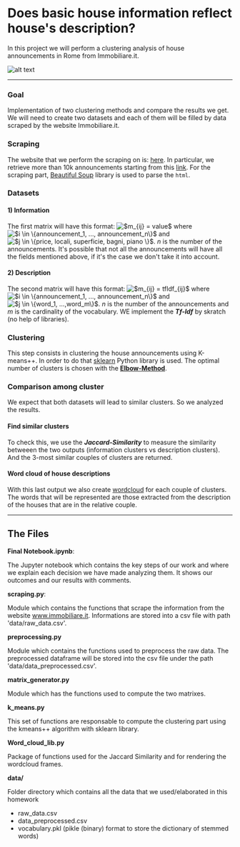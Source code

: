 # Does basic house information reflect house's description?

In this project we will perform a clustering analysis of house announcements in Rome from Immobiliare.it.

![alt text](https://1sd06y38jhbh1xhqve6fqmc1-wpengine.netdna-ssl.com/wp-content/uploads/2017/02/fallingwater-1440x640.jpg "Logo Title Text 1")

____ 

### Goal
Implementation of two clustering methods and compare the results we get. We will need to create two datasets and each of them will be filled by data scraped by the website Immobiliare.it.

### Scraping
The website that we perform the scraping on is: [here](https://www.immobiliare.it). In particular, we retrieve more than 10k announcements starting from this [link](https://www.immobiliare.it/vendita-case/roma/?criterio=rilevanza&pag=1).
For the scraping part, [Beautiful Soup](https://www.crummy.com/software/BeautifulSoup/bs4/doc/) library is used to parse the `html`.

### Datasets 
#### 1) Information
The first matrix will have this format: <img src="https://latex.codecogs.com/gif.latex?$m_{ij}&space;=&space;value$" title="$m_{ij} = value$" /> where <img src="https://latex.codecogs.com/gif.latex?$i&space;\in&space;\{announcement_1,&space;...,&space;announcement_n\}$" title="$i \in \{announcement_1, ..., announcement_n\}$" /> and <img src="https://latex.codecogs.com/gif.latex?$j&space;\in&space;\{price,&space;locali,&space;superficie,&space;bagni,&space;piano&space;\}$" title="$j \in \{price, locali, superficie, bagni, piano \}$" />. *n* is the number of the announcements. It's possible that not all the announcements will have all the fields mentioned above, if it's the case we don't take it into account. 

#### 2) Description
The second matrix will have this format: <img src="https://latex.codecogs.com/gif.latex?$m_{ij}&space;=&space;tfIdf_{ij}$" title="$m_{ij} = tfIdf_{ij}$" /> where <img src="https://latex.codecogs.com/gif.latex?$i&space;\in&space;\{announcement_1,&space;...,&space;announcement_n\}$" title="$i \in \{announcement_1, ..., announcement_n\}$" /> and <img src="https://latex.codecogs.com/gif.latex?$j&space;\in&space;\{word_1,&space;...,word_m\}$" title="$j \in \{word_1, ...,word_m\}$" />. *n* is the number of the announcements and *m* is the cardinality of the vocabulary. WE implement the ***Tf-Idf*** by skratch (no help of libraries).

### Clustering
This step consists in clustering the house announcements using K-means++. In order to do that [sklearn](https://scikit-learn.org/stable/modules/generated/sklearn.cluster.KMeans.html) Python library is used. The optimal number of clusters is chosen with the [**Elbow-Method**](https://en.wikipedia.org/wiki/Elbow_method_(clustering)).

### Comparison among cluster
We expect that both datasets will lead to similar clusters. So we analyzed the results.
#### Find similar clusters
To check this, we use the ***Jaccard-Similarity*** to measure the similarity betweeen the two outputs (information clusters vs description clusters). And the 3-most similar couples of clusters are returned.
#### Word cloud of house descriptions
With this last output we also create [wordcloud](https://www.datacamp.com/community/tutorials/wordcloud-python) for each couple of clusters. The words that will be represented are those extracted from the description of the houses that are in the relative couple.

____ 

## The Files

**Final Notebook.ipynb**:

The Jupyter notebook which contains the key steps of our work and where we explain each decision we have made analyzing them. It shows our outcomes and our results with comments.

**scraping.py**:

Module which contains the functions that scrape the information from the website www.immobiliare.it. Informations are stored into a csv file with path 'data/raw_data.csv'.

**preprocessing.py**

Module which contains the functions used to preprocess the raw data. The preprocessed dataframe will be stored into the csv file under the path 'data/data_preprocessed.csv'.

**matrix_generator.py**

Module which has the functions used to compute the two matrixes.

**k_means.py**

This set of functions are responsable to compute the clustering part using the kmeans++ algorithm with sklearn library.

**Word_cloud_lib.py**

Package of functions used for the Jaccard Similarity and for rendering the wordcloud frames.

**data/**

Folder directory which contains all the data that we used/elaborated in this homework

- raw_data.csv 
- data_preprocessed.csv
- vocabulary.pkl (pikle (binary) format to store the dictionary of stemmed words)
